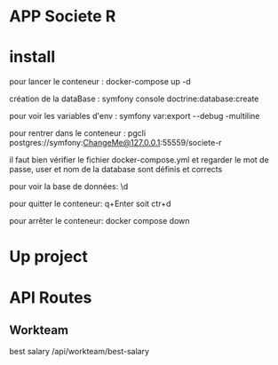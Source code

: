 # APP Societe R

# install
pour lancer le conteneur : docker-compose up -d

création de la dataBase : symfony console doctrine:database:create

pour voir les variables d'env : symfony var:export --debug -multiline

pour rentrer dans le conteneur : pgcli postgres://symfony:ChangeMe@127.0.0.1:55559/societe-r

il faut bien vérifier le fichier docker-compose.yml et regarder le mot de passe, user et nom de la database sont définis et corrects

pour voir la base de données: \d

pour quitter le conteneur: q+Enter soit ctr+d

pour arrêter le conteneur: docker compose down 

# Up project

# API Routes
## Workteam
best salary 
/api/workteam/best-salary
